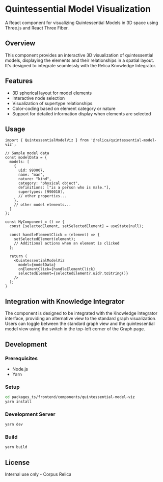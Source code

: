 # Quintessential Model Visualization

A React component for visualizing Quintessential Models in 3D space using Three.js and React Three Fiber.

## Overview

This component provides an interactive 3D visualization of quintessential models, displaying the elements and their relationships in a spatial layout. It's designed to integrate seamlessly with the Relica Knowledge Integrator.

## Features

- 3D spherical layout for model elements
- Interactive node selection
- Visualization of supertype relationships
- Color-coding based on element category or nature
- Support for detailed information display when elements are selected

## Usage

```tsx
import { QuintessentialModelViz } from '@relica/quintessential-model-viz';

// Sample model data
const modelData = {
  models: [
    {
      uid: 990007,
      name: "man",
      nature: "kind",
      category: "physical object",
      definitions: ["is a person who is male."],
      supertypes: [990010],
      // other properties...
    },
    // other model elements...
  ]
};

const MyComponent = () => {
  const [selectedElement, setSelectedElement] = useState(null);
  
  const handleElementClick = (element) => {
    setSelectedElement(element);
    // Additional actions when an element is clicked
  };
  
  return (
    <QuintessentialModelViz
      model={modelData}
      onElementClick={handleElementClick}
      selectedElement={selectedElement?.uid?.toString()}
    />
  );
}
```

## Integration with Knowledge Integrator

The component is designed to be integrated with the Knowledge Integrator interface, providing an alternative view to the standard graph visualization. Users can toggle between the standard graph view and the quintessential model view using the switch in the top-left corner of the Graph page.

## Development

### Prerequisites

- Node.js
- Yarn

### Setup

```bash
cd packages_ts/frontend/components/quintessential-model-viz
yarn install
```

### Development Server

```bash
yarn dev
```

### Build

```bash
yarn build
```

## License

Internal use only - Corpus Relica